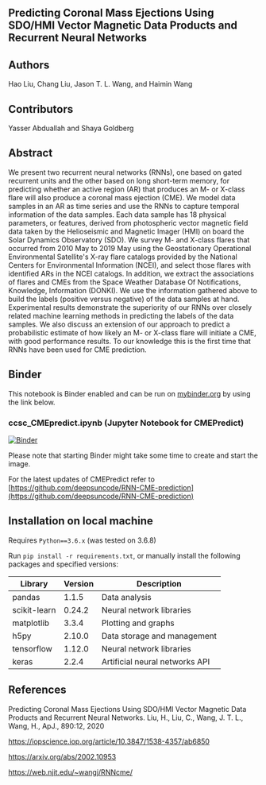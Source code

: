 ## Predicting Coronal Mass Ejections Using SDO/HMI Vector Magnetic Data Products and Recurrent Neural Networks

## Authors

Hao Liu, Chang Liu, Jason T. L. Wang, and Haimin Wang

## Contributors

Yasser Abduallah and Shaya Goldberg

## Abstract

We present two recurrent neural networks (RNNs), one based on gated recurrent units and the other based on long short-term memory, for predicting whether an active region (AR) that produces an M- or X-class flare will also produce a coronal mass ejection (CME). We model data samples in an AR as time series and use the RNNs to capture temporal information of the data samples. Each data sample has 18 physical parameters, or features, derived from photospheric vector magnetic field data taken by the Helioseismic and Magnetic Imager (HMI) on board the Solar Dynamics Observatory (SDO). We survey M- and X-class flares that occurred from 2010 May to 2019 May using the Geostationary Operational Environmental Satellite's X-ray flare catalogs provided by the National Centers for Environmental Information (NCEI), and select those flares with identified ARs in the NCEI catalogs. In addition, we extract the associations of flares and CMEs from the Space Weather Database Of Notifications, Knowledge, Information (DONKI). We use the information gathered above to build the labels (positive versus negative) of the data samples at hand. Experimental results demonstrate the superiority of our RNNs over closely related machine learning methods in predicting the labels of the data samples. We also discuss an extension of our approach to predict a probabilistic estimate of how likely an M- or X-class flare will initiate a CME, with good performance results. To our knowledge this is the first time that RNNs have been used for CME prediction.

## Binder

This notebook is Binder enabled and can be run on [mybinder.org](https://mybinder.org/) by using the link below.


### ccsc_CMEpredict.ipynb (Jupyter Notebook for CMEPredict)

[![Binder](https://mybinder.org/badge_logo.svg)](https://mybinder.org/v2/gh/HyShai/RNN-CME-prediction/binder?labpath=ccsc_CMEpredict.ipynb) 

Please note that starting Binder might take some time to create and start the image.

For the latest updates of CMEPredict refer to [https://github.com/deepsuncode/RNN-CME-prediction](https://github.com/deepsuncode/RNN-CME-prediction)

## Installation on local machine

Requires `Python==3.6.x` (was tested on 3.6.8)

Run `pip install -r requirements.txt`, or manually install the following packages and specified versions:

| Library      | Version | Description                    |
|--------------|---------|--------------------------------|
| pandas       | 1.1.5   | Data analysis                  |
| scikit-learn | 0.24.2  | Neural network libraries       |
| matplotlib   | 3.3.4   | Plotting and graphs            |
| h5py         | 2.10.0  | Data storage and management    |
| tensorflow   | 1.12.0  | Neural network libraries       |
| keras        | 2.2.4   | Artificial neural networks API |


## References

Predicting Coronal Mass Ejections Using SDO/HMI Vector Magnetic Data Products and Recurrent Neural Networks. Liu, H., Liu, C., Wang, J. T. L., Wang, H., ApJ., 890:12, 2020  

https://iopscience.iop.org/article/10.3847/1538-4357/ab6850

https://arxiv.org/abs/2002.10953

https://web.njit.edu/~wangj/RNNcme/


